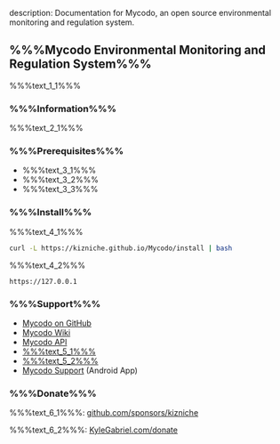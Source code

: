 description: Documentation for Mycodo, an open source environmental monitoring and regulation system.

## %%%Mycodo Environmental Monitoring and Regulation System%%%

%%%text_1_1%%%

### %%%Information%%%

%%%text_2_1%%%

### %%%Prerequisites%%%

*   %%%text_3_1%%%
*   %%%text_3_2%%%
*   %%%text_3_3%%%

### %%%Install%%%

%%%text_4_1%%%

```bash
curl -L https://kizniche.github.io/Mycodo/install | bash
```

%%%text_4_2%%%

```
https://127.0.0.1
```

### %%%Support%%%

*   [Mycodo on GitHub](https://github.com/kizniche/Mycodo)
*   [Mycodo Wiki](https://github.com/kizniche/Mycodo/wiki)
*   [Mycodo API](https://kizniche.github.io/Mycodo/mycodo-api.html)
*   [%%%text_5_1%%%](https://forum.radicaldiy.com)
*   [%%%text_5_2%%%](https://forum.radicaldiy.com/docs?category=23&tags=mycodo)
*   [Mycodo Support](https://play.google.com/store/apps/details?id=com.mycodo.mycododocs) (Android App)

### %%%Donate%%%

%%%text_6_1%%%: [github.com/sponsors/kizniche](https://github.com/sponsors/kizniche)

%%%text_6_2%%%: [KyleGabriel.com/donate](https://kylegabriel.com/donate)
